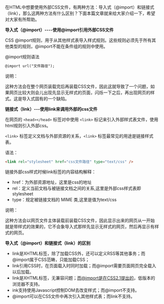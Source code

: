 在HTML中想要使用外部CSS文件，有两种方法：导入式（@import）和链接式（link），那么这两种方法有什么区别？下面本篇文章就来给大家介绍一下，希望对大家有所帮助。

**导入式（@import）----使用@import引用外部CSS文件**

CSS @import规则，用于从其他样式表导入样式规则。这些规则必须先于所有其他类型的规则，@import不能在条件组的规则中使用。

@import规则语法

```html
@import url("文件路径");
```

说明：

这种方法会在整个网页装载完后再装载CSS文件，因此这就导致了一个问题，如果网页比较大则会儿出现先显示无样式的页面，闪烁一下之后，再出现网页的样式。这是导入式固有的一个缺陷。

**链接式（link）---使用link来调用外部的css文件**

在网页的 `<head></head>` 标签对中使用 `<link>` 标记来引入外部样式表文件，使用html规则引入外部css。

`<link>` 标签定义文档与外部资源的关系，`<link>` 标签最常见的用途是链接样式表。

语法：

```html
<link rel="stylesheet" href="css文件路径" type="text/css" />
```

链接外部css样式时候link标签的内容结构解释：

- href：为外部资源地址，这里是css的地址
- rel：定义当前文档与被链接文档之间的关系,这里是外部css样式表即stylesheet
- type：规定被链接文档的 MIME 类,这里是值为text/css

说明：

这种方法会以网页文件主体装载前装载CSS文件，因此显示出来的网页从一开始就是带样式的效果的，它不会象导入式那样先显示无样式的网页，然后再显示有样式的网页。

**导入式（@import）和链接式（link）的区别**

- link是XHTML标签，除了加载CSS外，还可以定义RSS等其他事务；而@import属于CSS范畴，只能加载CSS；
- link引用CSS时，在页面载入时同时加载；而@import需要页面网页完全载入以后加载。
- link是XHTML标签，无兼容问题；而@import是在CSS2.1提出的，低版本的浏览器不支持。
- ink支持使用Javascript控制DOM去改变样式；而@import不支持。
- @import可以在CSS文件中再次引入其他样式表；而link不支持。